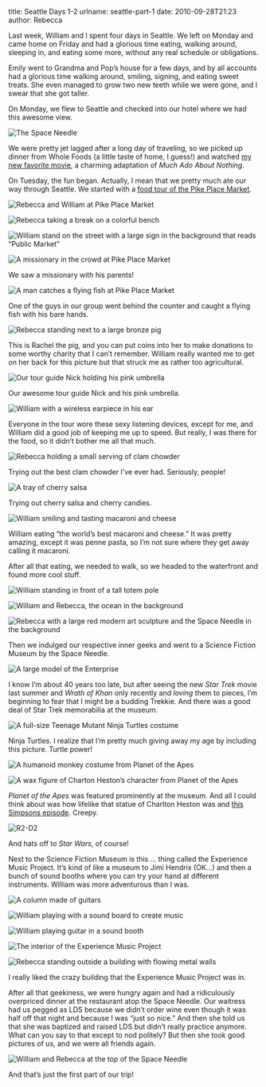 title: Seattle Days 1-2
urlname: seattle-part-1
date: 2010-09-28T21:23
author: Rebecca

Last week, William and I spent four days in Seattle. We left on Monday and came
home on Friday and had a glorious time eating, walking around, sleeping in, and
eating some more, without any real schedule or obligations.

Emily went to Grandma and Pop&#x02bc;s house for a few days, and by all accounts
had a glorious time walking around, smiling, signing, and eating sweet treats.
She even managed to grow two new teeth while we were gone, and I swear that she
got taller.

On Monday, we flew to Seattle and checked into our hotel where we had this
awesome view.

![The Space Needle][a]

[a]: {static}/images/2010-09-20-seattle-01.jpg

We were pretty jet lagged after a long day of traveling, so we picked up dinner
from Whole Foods (a little taste of home, I guess!) and watched [my new favorite
movie][b], a charming adaptation of *Much Ado About Nothing*.

[b]: https://en.wikipedia.org/wiki/ShakespeaRe-Told#Much_Ado_About_Nothing

On Tuesday, the fun began. Actually, I mean that we pretty much ate our way
through Seattle. We started with a [food tour of the Pike Place Market][c].

[c]: https://web.archive.org/web/20101230024739/http://www.savorseattletours.com/pages/25-Pike_Place_Market_Food_Cultural_Tour

![Rebecca and William at Pike Place Market][d]

[d]: {static}/images/2010-09-21-seattle-01.jpg


![Rebecca taking a break on a colorful bench][e]

[e]: {static}/images/2010-09-21-seattle-02.jpg

![William stand on the street with a large sign in the background that reads
&ldquo;Public Market&rdquo;][f]

[f]: {static}/images/2010-09-21-seattle-03.jpg

![A missionary in the crowd at Pike Place Market][g]

[g]: {static}/images/2010-09-21-seattle-04.jpg

We saw a missionary with his parents!

![A man catches a flying fish at Pike Place Market][h]

[h]: {static}/images/2010-09-21-seattle-05.jpg

One of the guys in our group went behind the counter and caught a flying fish
with his bare hands.

![Rebecca standing next to a large bronze pig][i]

[i]: {static}/images/2010-09-21-seattle-06.jpg

This is Rachel the pig, and you can put coins into her to make donations to some
worthy charity that I can&#x02bc;t remember. William really wanted me to get on
her back for this picture but that struck me as rather too agricultural.

![Our tour guide Nick holding his pink umbrella][j]

[j]: {static}/images/2010-09-21-seattle-07.jpg

Our awesome tour guide Nick and his pink umbrella.

![William with a wireless earpiece in his ear][k]

[k]: {static}/images/2010-09-21-seattle-08.jpg

Everyone in the tour wore these sexy listening devices, except for me, and
William did a good job of keeping me up to speed. But really, I was there for
the food, so it didn&#x02bc;t bother me all that much.

![Rebecca holding a small serving of clam chowder][l]

[l]: {static}/images/2010-09-21-seattle-09.jpg

Trying out the best clam chowder I&#x02bc;ve ever had. Seriously, people!

![A tray of cherry salsa][m]

[m]: {static}/images/2010-09-21-seattle-10.jpg

Trying out cherry salsa and cherry candies.

![William smiling and tasting macaroni and cheese][n]

[n]: {static}/images/2010-09-21-seattle-11.jpg

William eating &ldquo;the world&#x02bc;s best macaroni and cheese.&rdquo; It was
pretty amazing, except it was penne pasta, so I&#x02bc;m not sure where they get
away calling it macaroni.

After all that eating, we needed to walk, so we headed to the waterfront and
found more cool stuff.

![William standing in front of a tall totem pole][o]

[o]: {static}/images/2010-09-21-seattle-12.jpg

![William and Rebecca, the ocean in the background][p]

[p]: {static}/images/2010-09-21-seattle-13.jpg


![Rebecca with a large red modern art sculpture and the Space Needle in the
background][q]

[q]: {static}/images/2010-09-21-seattle-14.jpg

Then we indulged our respective inner geeks and went to a Science Fiction Museum
by the Space Needle.

![A large model of the Enterprise][r]

[r]: {static}/images/2010-09-21-seattle-15.jpg

I know I&#x02bc;m about 40 years too late, but after seeing the new *Star Trek*
movie last summer and *Wrath of Khan* only recently and *loving* them to pieces,
I&#x02bc;m beginning to fear that I might be a budding Trekkie. And there was a
good deal of Star Trek memorabilia at the museum.

![A full-size Teenage Mutant Ninja Turtles costume][s]

[s]: {static}/images/2010-09-21-seattle-16.jpg

Ninja Turtles. I realize that I&#x02bc;m pretty much giving away my age by
including this picture. Turtle power!

![A humanoid monkey costume from Planet of the Apes][t]

[t]: {static}/images/2010-09-21-seattle-17.jpg

![A wax figure of Charton Heston&#x02bc;s character from Planet of the Apes][u]

[u]: {static}/images/2010-09-21-seattle-18.jpg

*Planet of the Apes* was featured prominently at the museum. And all I could
think about was how lifelike that statue of Charlton Heston was and [this
Simpsons episode][v]. Creepy.

[v]: https://en.wikipedia.org/wiki/A_Fish_Called_Selma

![R2-D2][w]

[w]: {static}/images/2010-09-21-seattle-19.jpg

And hats off to *Star Wars*, of course!

Next to the Science Fiction Museum is this &hellip; thing called the Experience
Music Project. It&#x02bc;s kind of like a museum to Jimi Hendrix (OK&hellip;)
and then a bunch of sound booths where you can try your hand at different
instruments. William was more adventurous than I was.

![A column made of guitars][x]

[x]: {static}/images/2010-09-21-seattle-20.jpg

![William playing with a sound board to create music][y]

[y]: {static}/images/2010-09-21-seattle-21.jpg

![William playing guitar in a sound booth][z]

[z]: {static}/images/2010-09-21-seattle-22.jpg

![The interior of the Experience Music Project][aa]

[aa]: {static}/images/2010-09-21-seattle-23.jpg

![Rebecca standing outside a building with flowing metal walls][ab]

[ab]: {static}/images/2010-09-21-seattle-24.jpg

I really liked the crazy building that the Experience Music Project was in.

After all that geekiness, we were hungry again and had a ridiculously overpriced
dinner at the restaurant atop the Space Needle. Our waitress had us pegged as
LDS because we didn&#x02bc;t order wine even though it was half off that night
and because I was &ldquo;just so nice.&rdquo; And then she told us that she was
baptized and raised LDS but didn&#x02bc;t really practice anymore. What can you
say to that except to nod politely? But then she took good pictures of us, and
we were all friends again.

![William and Rebecca at the top of the Space Needle][ac]

[ac]: {static}/images/2010-09-21-seattle-25.jpg

And that&#x02bc;s just the first part of our trip!
